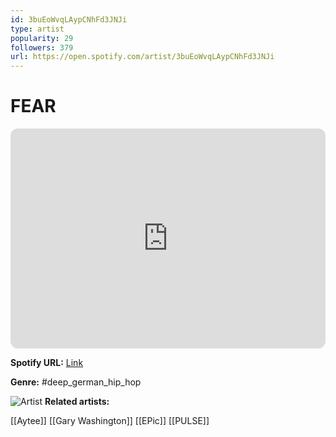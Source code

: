 ```yaml
---
id: 3buEoWvqLAypCNhFd3JNJi
type: artist
popularity: 29
followers: 379
url: https://open.spotify.com/artist/3buEoWvqLAypCNhFd3JNJi
---
```

# FEAR

<iframe style="border-radius:12px" src="https://open.spotify.com/embed/artist/3buEoWvqLAypCNhFd3JNJi" width="100%" height="352" frameBorder="0" allowfullscreen="" allow="autoplay; clipboard-write; encrypted-media; fullscreen; picture-in-picture" loading="lazy"></iframe>

**Spotify URL:** [Link](https://open.spotify.com/artist/3buEoWvqLAypCNhFd3JNJi)

**Genre:**  #deep_german_hip_hop

![Artist](https://i.scdn.co/image/ab67616d0000b273ea1423dca2dc7e7954deecf9)
**Related artists:**

[[Aytee]]
[[Gary Washington]]
[[EPic]]
[[PULSE]]
